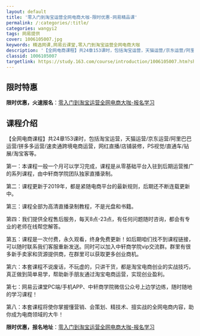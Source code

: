 ```yaml
---
layout: default
title: '零入门到淘宝运营全网电商大咖-限时优惠-网易精品课'
permalink: /:categories/:title/
categories: wangyi2
tags: 网易提供
cover: 1006105007.jpg
keywords: 精选网课,网易云课堂,零入门到淘宝运营全网电商大咖
description: '【全网电商课程】共24章153课时，包括淘宝运营，天猫运营/京东运营/阿里巴巴运营/拼多多运营/速卖通跨境电商运营，网红'
classid: 1006105007
targetlink: https://study.163.com/course/introduction/1006105007.htm?share=1&shareId=1025206652&utm_campaign=share&utm_medium=iphoneShare&utm_source=&utm_u=1025206652
---
```


## 限时特惠

**限时优惠，火速报名**：[零入门到淘宝运营全网电商大咖-报名学习](https://study.163.com/course/introduction/1006105007.htm?share=1&shareId=1025206652&utm_campaign=share&utm_medium=iphoneShare&utm_source=&utm_u=1025206652)

## 课程介绍

【全网电商课程】共24章153课时，包括淘宝运营，天猫运营/京东运营/阿里巴巴运营/拼多多运营/速卖通跨境电商运营，网红直播/店铺装修，PS视觉/直通车/钻展/淘宝客等。

第一：本课程一般一个月可以学习完成，课程是从零基础平台入驻到后期运营推广的系列课程，由中轩商学院团队独家直播录制。

第二：课程更新于2019年，都是紧随电商平台的最新规则，后期还不断连载更新中。

第三：课程全部为高清直播录制教程，不是光盘和书籍。

第四：我们提供全程售后服务，每天8点-23点，有任何问题随时咨询，都会有专业的老师在线帮您解答。

第五：课程是一次付费，永久观看，终身免费更新！如后期咱们找不到课程链接，可以随时联系我们客服重新发送。同时可以加入中轩商学院vip交流群。群里有很多新手卖家和货源提供商，在群里可以获取更多创业商机。

第六：本套课程不说废话，不玩虚的，只讲干货，都是淘宝电商创业的实战技巧，真正做到简单易学，帮助新手朋友通过淘宝电商运营，实现创业盈利。

第七：网易云课堂PC端/手机APP、中轩商学院微信公众号上边学边练，随时随地的学习课程！

第八：本套课程将使你掌握懂营销、会策划、精技术、擅实战的全网电商内容，助你成为电商领域的大牛！

**限时优惠，报名地址**：[零入门到淘宝运营全网电商大咖-报名学习](https://study.163.com/course/introduction/1006105007.htm?share=1&shareId=1025206652&utm_campaign=share&utm_medium=iphoneShare&utm_source=&utm_u=1025206652)

